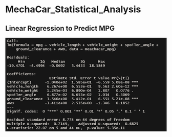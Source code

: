 # MechaCar_Statistical_Analysis

## Linear Regression to Predict MPG
![This is an image](https://github.com/smwhng/MechaCar_Statistical_Analysis/blob/main/Images/MPG_linear_regression.PNG) </br>
